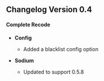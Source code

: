 ## Changelog Version 0.4
#### Complete Recode

* **Config**
  * Added a blacklist config option

* **Sodium**
  * Updated to support 0.5.8